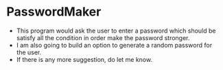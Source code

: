 # PasswordMaker
- This program would ask the user to enter a password which should be satisfy all the condition in order make the password stronger.
- I am also going to build an option to generate a random password for the user.
- If there is any more suggestion, do let me know.
